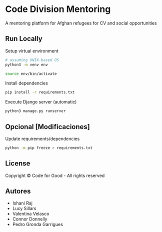 # Code Division Mentoring

A mentoring platform for Afghan refugees for CV and social opportunities

## Run Locally

Setup virtual environment
```bash
# assuming UNIX-based OS
python3 -m venv env

source env/bin/activate
```

Install dependencies
```bash
pip install -r requirements.txt
```

Execute Django server (automatic)
```bash
python3 manage.py runserver
```

## Opcional [Modificaciones]

Update requirements/dependencies
```bash
python -m pip freeze > requirements.txt
```

## License

Copyright © Code for Good - All rights reserved

## Autores

- Ishani Raj
- Lucy Sillars
- Valentina Velasco
- Connor Donnelly
- Pedro Gronda Garrigues
